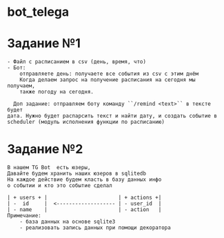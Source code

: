 # bot_telega


Задание №1
==========
    - Файл с расписанием в csv (день, время, что)
    - Бот:
        отправляете день: получаете все события из csv с этим днём
        Когда делаем запрос на получение расписания на сегодня мы получаем,
        также погоду на сегодня.
        
      Доп задание: отправляем боту команду ``/remind <text>`` в тексте будет
    дата. Нужно будет распарсить текст и найти дату, и создать событие в
    scheduler (модуль исполнения функции по расписанию)  

Задание №2
==========

    В нашем TG Bot  есть юзеры,
    Давайте будем хранить наших юзеров в sqlitedb
    На каждое действие будем класть в базу данных инфо 
    о событии и кто это событие сделал
    
    | + users + |                       | + actions +|
    | -  id     |  <------------------- | - user_id  |
    | - name    |                       | - action   |
    Примечание:
        - база данных на основе sqlite3
        - реализовать запись данных при помощи декоратора